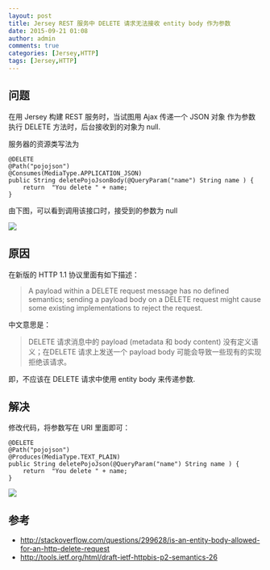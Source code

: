 ```yaml
---
layout: post
title: Jersey REST 服务中 DELETE 请求无法接收 entity body 作为参数
date: 2015-09-21 01:08
author: admin
comments: true
categories: [Jersey,HTTP]
tags: [Jersey,HTTP]
---
```


## 问题

在用 Jersey 构建 REST 服务时，当试图用 Ajax 传递一个 JSON 对象 作为参数执行 DELETE 方法时，后台接收到的对象为 null.

<!-- more -->
 
服务器的资源类写法为

    @DELETE
    @Path("pojojson")
    @Consumes(MediaType.APPLICATION_JSON)
    public String deletePojoJsonBody(@QueryParam("name") String name ) {
        return  "You delete " + name;
    }

由下图，可以看到调用该接口时，接受到的参数为 null

![](http://99btgc01.info/uploads/2015/09/001%281%29.jpg)


## 原因

在新版的 HTTP 1.1 协议里面有如下描述：

> A payload within a DELETE request message has no defined semantics; sending a payload body on a DELETE request might cause some existing implementations to reject the request.

中文意思是：

> DELETE 请求消息中的 payload (metadata 和 body content) 没有定义语义；在DELETE 请求上发送一个 payload body  可能会导致一些现有的实现拒绝该请求。

即，不应该在 DELETE 请求中使用 entity body 来传递参数.

## 解决

修改代码，将参数写在 URI 里面即可：
 
    @DELETE
    @Path("pojojson")
    @Produces(MediaType.TEXT_PLAIN)
    public String deletePojoJson(@QueryParam("name") String name ) {
        return  "You delete " + name;
    }
  
![](http://99btgc01.info/uploads/2015/09/002%281%29.jpg)  

## 参考

* <http://stackoverflow.com/questions/299628/is-an-entity-body-allowed-for-an-http-delete-request>
* <http://tools.ietf.org/html/draft-ietf-httpbis-p2-semantics-26>
